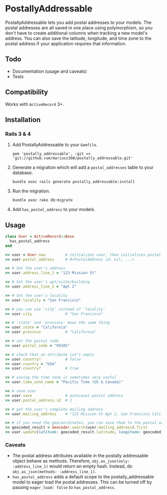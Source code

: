# PostallyAddressable

PostallyAddressable lets you add postal addresses to your models. The postal addresses are all saved in one place using polymorphism, so you don't have to create additional columns when tracking a new model's address. You can also save the latitude, longitude, and time zone to the postal address if your application requires that information.

## Todo

 * Documentation (usage and caveats)
 * Tests

## Compatibility

Works with `ActiveRecord` 3+.

## Installation

### Rails 3 & 4

1. Add PostallyAddressable to your `Gemfile`.

    `gem 'postally_addressable', :git => 'git://github.com/mariusz360/postally_addressable.git'`

2. Generate a migration which will add a `postal_addresses` table to your database.

    `bundle exec rails generate postally_addressable:install`

3. Run the migration.

    `bundle exec rake db:migrate`

4. Add `has_postal_address` to your models.

## Usage

```ruby
class User < ActiveRecord::Base
  has_postal_address
end
```

```ruby
>> user = User.new         # initializes user, then initializes postal address
>> user.postal_address     # #<PostalAddress id: nil, ...>

>> # Set the user's address
>> user.address_line_1 = "123 Mission St"

>> # Set the user's apt/suite/building
>> user.address_line_2 = "Apt 2"

>> # Set the user's locality
>> user.locality = "San Francisco"

>> # you can use 'city' instead of 'locality'
>> user.city               # "San Francisco"

>> # 'state' and 'province' mean the same thing
>> user.state = "California"
>> user.province           # "California"

>> # set the postal code
>> user.postal_code = "94105"

>> # check that an attribute isn't empty
>> user.country?           # false
>> user.country = "USA"
>> user.country?           # true

>> # saving the time zone is sometimes very useful
>> user.time_zone_name = "Pacific Time (US & Canada)"

>> # save user
>> user.save               # autosaves postal address
>> user.postal_address.id  # 1

>> # get the user's complete mailing address
>> user.mailing_address    # "123 Mission St Apt 2, San Francisco California 94105, USA"

>> # if you need the geocoordinates, you can save them to the postal address as well
>> geocoded_result = Geocoder.search(user.mailing_address).first
>> user.update(latitude: geocoded_result.latitude, longitude: geocoded_result.latitude)
```

### Caveats

 * The postal address attributes available in the postally addressable object behave as methods. Therefore, `obj.as_json(only: :address_line_1)` would return an empty hash. Instead, do `obj.as_json(methods: :address_line_1)`.
 * `has_postal_address` adds a default scope to the postally_addressable model to eager load the postal addresses. This can be turned off by passing `eager_load: false` to `has_postal_address`.


